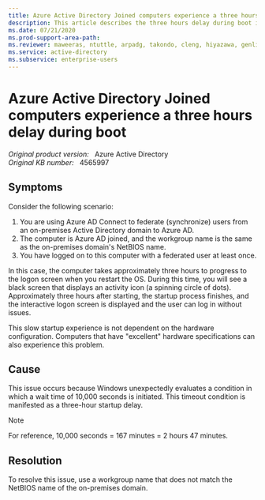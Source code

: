 ```yaml
---
title: Azure Active Directory Joined computers experience a three hours delay during boot if the workgroup name is the same as the on-premises AD domain NetBIOS name
description: This article describes the three hours delay during boot if the workgroup name is the same as the on-premises AD domain NetBIOS name.
ms.date: 07/21/2020
ms.prod-support-area-path: 
ms.reviewer: maweeras, ntuttle, arpadg, takondo, cleng, hiyazawa, genli
ms.service: active-directory
ms.subservice: enterprise-users
---
```

# Azure Active Directory Joined computers experience a three hours delay during boot

_Original product version:_ &nbsp; Azure Active Directory  
_Original KB number:_ &nbsp; 4565997

## Symptoms  

Consider the following scenario:

1. You are using Azure AD Connect to federate (synchronize) users from an on-premises Active Directory domain to Azure AD.
2. The computer is Azure AD joined, and the workgroup name is the same as the on-premises domain's NetBIOS name.
3. You have logged on to this computer with a federated user at least once.

In this case, the computer takes approximately three hours to progress to the logon screen when you restart the OS. During this time, you will see a black screen that displays an activity icon (a spinning circle of dots). Approximately three hours after starting, the startup process finishes, and the interactive logon screen is displayed and the user can log in without issues.

This slow startup experience is not dependent on the hardware configuration. Computers that have "excellent" hardware specifications can also experience this problem.

## Cause

This issue occurs because Windows unexpectedly evaluates a condition in which a wait time of 10,000 seconds is initiated. This timeout condition is manifested as a three-hour startup delay.

> [!NOTE]
> For reference, 10,000 seconds = 167 minutes = 2 hours 47 minutes.

## Resolution

To resolve this issue, use a workgroup name that does not match the NetBIOS name of the on-premises domain.
